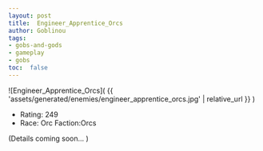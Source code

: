```yaml
---
layout: post
title:  Engineer_Apprentice_Orcs
author: Goblinou
tags:
- gobs-and-gods
- gameplay
- gobs
toc:  false
---
```


![Engineer_Apprentice_Orcs]( {{ 'assets/generated/enemies/engineer_apprentice_orcs.jpg' | relative_url }} )
- Rating: 249
- Race: Orc  Faction:Orcs

(Details coming soon... )